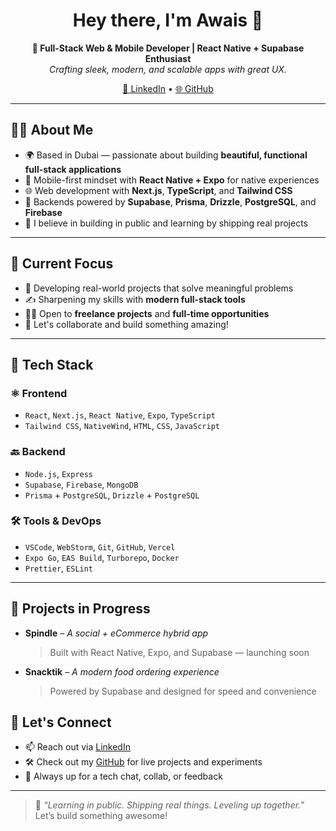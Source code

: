 <h1 align="center">Hey there, I'm Awais 👋</h1>

<p align="center">
  <strong>🚀 Full-Stack Web & Mobile Developer | React Native + Supabase Enthusiast</strong><br/>
  <em>Crafting sleek, modern, and scalable apps with great UX.</em>
</p>

<p align="center">
  <a href="https://www.linkedin.com/in/iawaiscode/">💼 LinkedIn</a> •
  <a href="https://github.com/iawaiscode">🌐 GitHub</a>
</p>

---

## 👨‍💻 About Me

- 🌍 Based in Dubai — passionate about building **beautiful, functional full-stack applications**
- 📱 Mobile-first mindset with **React Native + Expo** for native experiences
- 🌐 Web development with **Next.js**, **TypeScript**, and **Tailwind CSS**
- 🧠 Backends powered by **Supabase**, **Prisma**, **Drizzle**, **PostgreSQL**, and **Firebase**
- 🚀 I believe in building in public and learning by shipping real projects

---

## 🎯 Current Focus

- 🧩 Developing real-world projects that solve meaningful problems  
- ✍️ Sharpening my skills with **modern full-stack tools**  
- 👨‍💻 Open to **freelance projects** and **full-time opportunities**  
- 🤝 Let's collaborate and build something amazing!

---

## 🔧 Tech Stack

### ⚛️ Frontend
- `React`, `Next.js`, `React Native`, `Expo`, `TypeScript`
- `Tailwind CSS`, `NativeWind`, `HTML`, `CSS`, `JavaScript`

### 🔙 Backend
- `Node.js`, `Express`
- `Supabase`, `Firebase`, `MongoDB`
- `Prisma` + `PostgreSQL`, `Drizzle` + `PostgreSQL`

### 🛠 Tools & DevOps
- `VSCode`, `WebStorm`, `Git`, `GitHub`, `Vercel`
- `Expo Go`, `EAS Build`, `Turborepo`, `Docker`
- `Prettier`, `ESLint`

---

## 🚧 Projects in Progress

- **Spindle** – *A social + eCommerce hybrid app*  
  > Built with React Native, Expo, and Supabase — launching soon

- **Snacktik** – *A modern food ordering experience*  
  > Powered by Supabase and designed for speed and convenience

## 🤝 Let's Connect

- 📫 Reach out via [LinkedIn](https://www.linkedin.com/in/iawaiscode/)  
- 🛠 Check out my [GitHub](https://github.com/iawaiscode) for live projects and experiments  
- 💬 Always up for a tech chat, collab, or feedback

---

> 🧠 *“Learning in public. Shipping real things. Leveling up together.”*  
> Let’s build something awesome!
